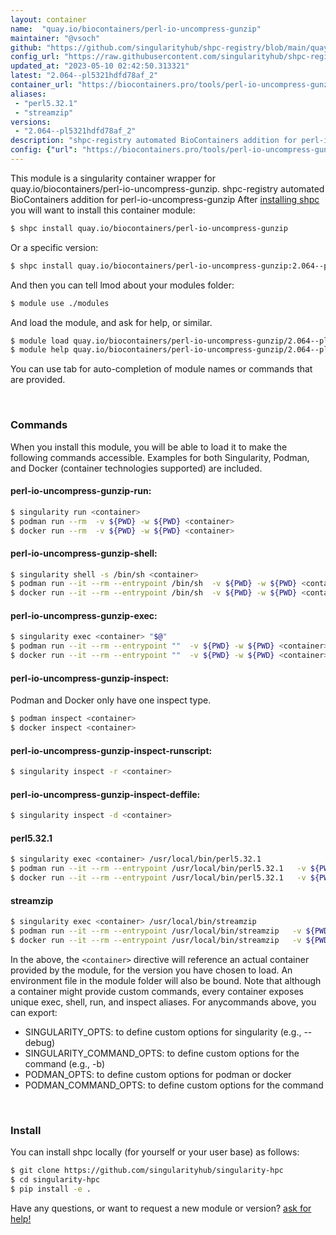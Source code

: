 ```yaml
---
layout: container
name:  "quay.io/biocontainers/perl-io-uncompress-gunzip"
maintainer: "@vsoch"
github: "https://github.com/singularityhub/shpc-registry/blob/main/quay.io/biocontainers/perl-io-uncompress-gunzip/container.yaml"
config_url: "https://raw.githubusercontent.com/singularityhub/shpc-registry/main/quay.io/biocontainers/perl-io-uncompress-gunzip/container.yaml"
updated_at: "2023-05-10 02:42:50.313321"
latest: "2.064--pl5321hdfd78af_2"
container_url: "https://biocontainers.pro/tools/perl-io-uncompress-gunzip"
aliases:
 - "perl5.32.1"
 - "streamzip"
versions:
 - "2.064--pl5321hdfd78af_2"
description: "shpc-registry automated BioContainers addition for perl-io-uncompress-gunzip"
config: {"url": "https://biocontainers.pro/tools/perl-io-uncompress-gunzip", "maintainer": "@vsoch", "description": "shpc-registry automated BioContainers addition for perl-io-uncompress-gunzip", "latest": {"2.064--pl5321hdfd78af_2": "sha256:5bd6902df11352d2c6f789549fb164c2e3e45aad6e7aa3d880dd245fc5bd2da4"}, "tags": {"2.064--pl5321hdfd78af_2": "sha256:5bd6902df11352d2c6f789549fb164c2e3e45aad6e7aa3d880dd245fc5bd2da4"}, "docker": "quay.io/biocontainers/perl-io-uncompress-gunzip", "aliases": {"perl5.32.1": "/usr/local/bin/perl5.32.1", "streamzip": "/usr/local/bin/streamzip"}}
---
```


This module is a singularity container wrapper for quay.io/biocontainers/perl-io-uncompress-gunzip.
shpc-registry automated BioContainers addition for perl-io-uncompress-gunzip
After [installing shpc](#install) you will want to install this container module:


```bash
$ shpc install quay.io/biocontainers/perl-io-uncompress-gunzip
```

Or a specific version:

```bash
$ shpc install quay.io/biocontainers/perl-io-uncompress-gunzip:2.064--pl5321hdfd78af_2
```

And then you can tell lmod about your modules folder:

```bash
$ module use ./modules
```

And load the module, and ask for help, or similar.

```bash
$ module load quay.io/biocontainers/perl-io-uncompress-gunzip/2.064--pl5321hdfd78af_2
$ module help quay.io/biocontainers/perl-io-uncompress-gunzip/2.064--pl5321hdfd78af_2
```

You can use tab for auto-completion of module names or commands that are provided.

<br>

### Commands

When you install this module, you will be able to load it to make the following commands accessible.
Examples for both Singularity, Podman, and Docker (container technologies supported) are included.

#### perl-io-uncompress-gunzip-run:

```bash
$ singularity run <container>
$ podman run --rm  -v ${PWD} -w ${PWD} <container>
$ docker run --rm  -v ${PWD} -w ${PWD} <container>
```

#### perl-io-uncompress-gunzip-shell:

```bash
$ singularity shell -s /bin/sh <container>
$ podman run --it --rm --entrypoint /bin/sh  -v ${PWD} -w ${PWD} <container>
$ docker run --it --rm --entrypoint /bin/sh  -v ${PWD} -w ${PWD} <container>
```

#### perl-io-uncompress-gunzip-exec:

```bash
$ singularity exec <container> "$@"
$ podman run --it --rm --entrypoint ""  -v ${PWD} -w ${PWD} <container> "$@"
$ docker run --it --rm --entrypoint ""  -v ${PWD} -w ${PWD} <container> "$@"
```

#### perl-io-uncompress-gunzip-inspect:

Podman and Docker only have one inspect type.

```bash
$ podman inspect <container>
$ docker inspect <container>
```

#### perl-io-uncompress-gunzip-inspect-runscript:

```bash
$ singularity inspect -r <container>
```

#### perl-io-uncompress-gunzip-inspect-deffile:

```bash
$ singularity inspect -d <container>
```


#### perl5.32.1

```bash
$ singularity exec <container> /usr/local/bin/perl5.32.1
$ podman run --it --rm --entrypoint /usr/local/bin/perl5.32.1   -v ${PWD} -w ${PWD} <container> -c " $@"
$ docker run --it --rm --entrypoint /usr/local/bin/perl5.32.1   -v ${PWD} -w ${PWD} <container> -c " $@"
```


#### streamzip

```bash
$ singularity exec <container> /usr/local/bin/streamzip
$ podman run --it --rm --entrypoint /usr/local/bin/streamzip   -v ${PWD} -w ${PWD} <container> -c " $@"
$ docker run --it --rm --entrypoint /usr/local/bin/streamzip   -v ${PWD} -w ${PWD} <container> -c " $@"
```



In the above, the `<container>` directive will reference an actual container provided
by the module, for the version you have chosen to load. An environment file in the
module folder will also be bound. Note that although a container
might provide custom commands, every container exposes unique exec, shell, run, and
inspect aliases. For anycommands above, you can export:

 - SINGULARITY_OPTS: to define custom options for singularity (e.g., --debug)
 - SINGULARITY_COMMAND_OPTS: to define custom options for the command (e.g., -b)
 - PODMAN_OPTS: to define custom options for podman or docker
 - PODMAN_COMMAND_OPTS: to define custom options for the command

<br>

### Install

You can install shpc locally (for yourself or your user base) as follows:

```bash
$ git clone https://github.com/singularityhub/singularity-hpc
$ cd singularity-hpc
$ pip install -e .
```

Have any questions, or want to request a new module or version? [ask for help!](https://github.com/singularityhub/singularity-hpc/issues)
